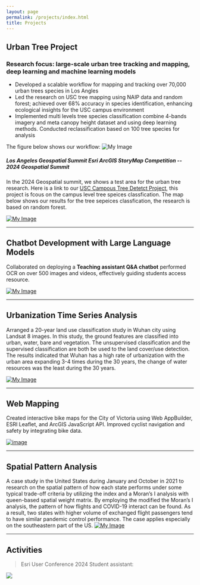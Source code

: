 ```yaml
---
layout: page
permalink: /projects/index.html
title: Projects
---
```


## Urban Tree Project
### Research focus: large-scale urban tree tracking and mapping, deep learning and machine learning models
-	Developed a scalable workflow for mapping and tracking over 70,000 urban trees species in Los Angles
-	Led the research on USC tree mapping using NAIP data and random forest; achieved over 68% accuracy in species identification, enhancing ecological insights for the USC campus environment
-	Implemented multi levels tree species classification combine 4-bands imagery and meta canopy height dataset and using deep learning methods. Conducted reclassification based on 100 tree species for analysis

The figure below shows our workflow: 
![My Image](https://Cassandra265.github.io/images/projects/tree.png)


##### Los Angeles Geospatial Summit Esri ArcGIS StoryMap Competition -- 2024 Geospatial Summit

In the 2024 Geospatial summit, we shows a test area for the urban tree research. Here is a link to our [USC Campous Tree Detetct Project](https://storymaps.arcgis.com/stories/01c9dd1586954854a395453c11b0c999), this project is fcous on the campus level tree speices classfication. The map below shows our results for the tree sepeices classfication, the research is based on random forest.

[![My Image](https://Cassandra265.github.io/images/projects/usctree.jpg)](https://storymaps.arcgis.com/stories/01c9dd1586954854a395453c11b0c999)


---

## Chatbot Development with Large Language Models

Collaborated on deploying a **Teaching assistant Q&A chatbot** performed OCR on over 500 images and videos, effectively guiding students access resource.

[![My Image](https://Cassandra265.github.io/images/projects/ta.png)](https://www.canva.com/design/DAGOWwRmXgU/7LxgPaITVkvnWfXBJ9j6Jw/view?utm_content=DAGOWwRmXgU&utm_campaign=designshare&utm_medium=link&utm_source=editor)

---

## Urbanization Time Series Analysis
Arranged a 20-year land use classification study in Wuhan city using Landsat 8 images. In this study, the ground features are classified into urban, water, bare and vegetation. The unsupervised classification and the supervised classification are both be used to the land cover/use detection. The results indicated that Wuhan has a high rate of urbanization with the urban area expanding 3-4 times during the 30 years, the change of water resources was the least during the 30 years.

[![My Image](https://Cassandra265.github.io/images/projects/wuhan.png)](https://Cassandra265.github.io/file/GEOG471.pdf)

---
## Web Mapping
Created interactive bike maps for the City of Victoria using Web AppBuilder, ESRI Leaflet, and ArcGIS JavaScript API. Improved cyclist navigation and safety by integrating bike data.

[![image](https://Cassandra265.github.io/images/projects/web.jpg)](https://Cassandra265.github.io/file/WebMappingReport.pdf)

---

## Spatial Pattern Analysis

A case study in the United States during January and October in 2021 to research on the spatial pattern of how each state performs under some typical trade-off criteria by utilizing the index and a Moran’s I analysis with queen-based spatial weight matrix. By employing the modified the Moran’s I analysis, the pattern of how flights and COVID-19 interact can be found. As a result, two states with higher volume of exchanged flight passengers tend to have similar pandemic control performance. The case applies especially on the southeastern part of the US.
[![My Image](https://Cassandra265.github.io/images/projects/covid19.png)](https://Cassandra265.github.io/file/481.pdf)



---

## Activities

> Esri User Conference 2024 Student assistant:

<div>
<img src="https://casslii.github.io/images/esri.jpg">
</div>
<br>

